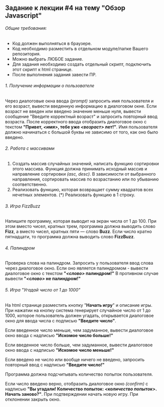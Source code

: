 ## Задание к лекции #4 на тему "Обзор Javascript"

###### Общие требования:
* Код должен выполняться в браузере.
* Код необходимо разместить в отдельном модуле/папке Вашего репозитория.
* Можно выбрать ЛЮБОЕ задание.
* Для задания необходимо создать отдельный скрипт, подключить этот скрипт к html странице.
* После выполнения задания завести ПР.

###### 1. Получение информации о пользователе
Через диалоговые окна ввода _(prompt)_ запросить имя пользователя и его возраст, вывести введенную информацию в диалоговом окне.
Если возраст не введен или введено значение меньше нуля, вывести сообщение "Введите корректный возраст" и запросить повторный ввод возраста. 
После корректного ввода отобразить диалоговое окно с текстом **"Привет, _<имя>_, тебе уже _<возраст>_ лет!"**.
Имя пользователя должно начинаться с большой буквы не зависимо от того, как оно было введено.
   
###### 2. Работа с массивами
1. Создать массив случайных значений, написать функцию сортировки этого массива. 
   Функция должна принимать исходный массив и направление сортировки _(asc, desc)_. 
   В зависимости от выбранного направления, сортировать массив по возрастанию или по убыванию соответственно.
2. Реализовать функцию, которая возвращает сумму квадратов всех нечетных элементов. (*) Реализовать функцию в 1 строку.

###### 3. Игра FizzBuzz 
Напишите программу, которая выводит на экран числа от 1 до 100. При этом вместо чисел, кратных трем, программа должна 
выводить слово **Fizz**, а вместо чисел, кратных пяти — слово **Buzz**. Если число кратно пятнадцати, то программа должна 
выводить слово **FizzBuzz**.

###### 4. Палиндром
 Проверка слова на палиндром. Запросить у пользователя ввод слова через диалоговое окно.
  Если оно является палиндромом - вывести диалоговое окно с текстом **"_<слово>_ палиндром!"**
   В противном случае вывести **"_<слово>_ не палиндром!"**

###### 5. Игра "Угадай число от 1 до 1000"

На html странице разместить кнопку "**Начать игру**" и описание игры.
При нажатии на кнопку система генерирует случайное число от 1 до 1000, которое пользователь должен угадать,
открывается диалоговое окно для ввода числа с подписью **"Введите число"**.


Если введенное число меньше, чем задуманное, вывести диалоговое окно ввода с надписью **"Искомое число больше!"**

Если введенное число больше, чем задуманное, вывести диалоговое окно ввода с надписью **"Искомое число меньше!"**

Если введено не число или вообще ничего не введено, запросить повторный ввод с надписью **"Введите число!"**

Программа должна подсчитывать количество попыток пользователя.

Если число введено верно, отобразить диалоговое окно _(confirm)_ с надписью
 **"Вы угадали! Количество попыток: _<количество попыток>_. Начать заново?"**. 
 При подтверждении начать новую игру. При отклонении закрыть окно.
